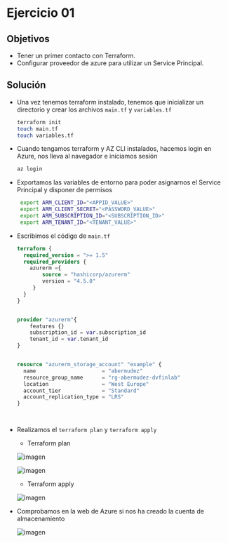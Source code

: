 # Ejercicio 01

## Objetivos

- Tener un primer contacto con Terraform.
- Configurar proveedor de azure para utilizar un Service Principal.


## Solución

- Una vez tenemos terraform instalado, tenemos que inicializar un directorio y crear los archivos `main.tf` y `variables.tf`
  ```bash
  terraform init
  touch main.tf
  touch variables.tf
  ```

- Cuando tengamos terraform y AZ CLI instalados, hacemos login en Azure, nos lleva al navegador e iniciamos sesión
  ```bash
  az login

  ```

- Exportamos las variables de entorno para poder asignarnos el Service Principal y disponer de permisos
  ```bash
   export ARM_CLIENT_ID="<APPID_VALUE>"
   export ARM_CLIENT_SECRET="<PASSWORD_VALUE>"
   export ARM_SUBSCRIPTION_ID="<SUBSCRIPTION_ID>"
   export ARM_TENANT_ID="<TENANT_VALUE>"
  ```

- Escribimos el código de `main.tf`
  
  
  ```terraform
  terraform {
    required_version = ">= 1.5"
    required_providers {
      azurerm ={
          source = "hashicorp/azurerm"
          version = "4.5.0"   
       }
    }
  }
  
  
  provider "azurerm"{
      features {}
      subscription_id = var.subscription_id
      tenant_id = var.tenant_id
  }
  
  
  resource "azurerm_storage_account" "example" {
    name                     = "abermudez"
    resource_group_name      = "rg-abermudez-dvfinlab"
    location                 = "West Europe"
    account_tier             = "Standard"
    account_replication_type = "LRS"
  }

 
  ```

- Realizamos el `terraform plan` y `terraform apply`

    - Terraform plan

  ![imagen](https://github.com/user-attachments/assets/35a7647c-e99c-412a-b4c1-5493279f91a0)

  ![imagen](https://github.com/user-attachments/assets/d606aeaf-5882-4dc9-ad7c-9e24f49b9f50)


    - Terraform apply

   ![imagen](https://github.com/user-attachments/assets/73e6d6cb-0785-4dea-8c70-35485891b3d9)


- Comprobamos en la web de Azure si nos ha creado la cuenta de almacenamiento
  
  ![imagen](https://github.com/user-attachments/assets/ec1bb3f1-3c33-458a-b944-b7ac9193100c)


